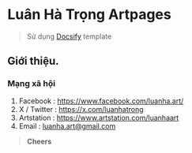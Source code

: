 # Luân Hà Trọng Artpages 

> Sử dụng [Docsify](https://github.com/docsifyjs/docsify/) template

## Giới thiệu.

### Mạng xã hội

1. Facebook : https://www.facebook.com/luanha.art/
2. X / Twitter : https://x.com/luanhatrong
3. Artstation : https://www.artstation.com/luanhaart
4. Email : luanha.art@gmail.com

> **Cheers**


